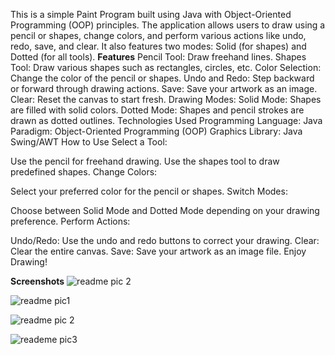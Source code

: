 

This is a simple Paint Program built using Java with Object-Oriented Programming (OOP) principles. The application allows users to draw using a pencil or shapes, change colors, and perform various actions like undo, redo, save, and clear. It also features two modes: Solid (for shapes) and Dotted (for all tools).
**Features**
Pencil Tool: Draw freehand lines.
Shapes Tool: Draw various shapes such as rectangles, circles, etc.
Color Selection: Change the color of the pencil or shapes.
Undo and Redo: Step backward or forward through drawing actions.
Save: Save your artwork as an image.
Clear: Reset the canvas to start fresh.
Drawing Modes:
Solid Mode: Shapes are filled with solid colors.
Dotted Mode: Shapes and pencil strokes are drawn as dotted outlines.
Technologies Used
Programming Language: Java
Paradigm: Object-Oriented Programming (OOP)
Graphics Library: Java Swing/AWT
How to Use
Select a Tool:

Use the pencil for freehand drawing.
Use the shapes tool to draw predefined shapes.
Change Colors:

Select your preferred color for the pencil or shapes.
Switch Modes:

Choose between Solid Mode and Dotted Mode depending on your drawing preference.
Perform Actions:

Undo/Redo: Use the undo and redo buttons to correct your drawing.
Clear: Clear the entire canvas.
Save: Save your artwork as an image file.
Enjoy Drawing!

**Screenshots**
![readme pic 2](https://github.com/user-attachments/assets/e8442dc4-31ef-4e4b-b28d-6191478f141d)

![readme pic1](https://github.com/user-attachments/assets/09eeecf5-486f-4712-89d1-b0672858e7aa)

![readme pic 2](https://github.com/user-attachments/assets/0fb5c883-6066-4ca9-a88c-7ab1210b68e1)

![reademe pic3](https://github.com/user-attachments/assets/2f193685-a516-40e5-8182-0a34d10c6238)
